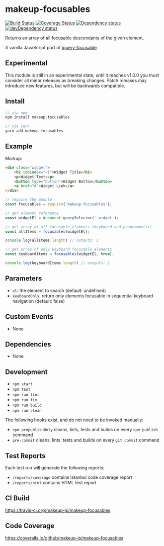 # makeup-focusables

<p>
    <a href="https://travis-ci.org/makeup-js/makeup-focusables"><img src="https://api.travis-ci.org/makeup-js/makeup-focusables.svg?branch=master" alt="Build Status" /></a>
    <a href='https://coveralls.io/github/makeup-js/makeup-focusables?branch=master'><img src='https://coveralls.io/repos/makeup-js/makeup-focusables/badge.svg?branch=master&service=github' alt='Coverage Status' /></a>
    <a href="https://david-dm.org/makeup-js/makeup-focusables"><img src="https://david-dm.org/makeup-js/makeup-focusables.svg" alt="Dependency status" /></a>
    <a href="https://david-dm.org/makeup-js/makeup-focusables#info=devDependencies"><img src="https://david-dm.org/makeup-js/makeup-focusables/dev-status.svg" alt="devDependency status" /></a>
</p>

Returns an array of all focusable descendants of the given element.

A vanilla JavaScript port of <a href="https://github.com/ianmcburnie/jquery-focusable">jquery-focusable</a>.

## Experimental

This module is still in an experimental state, until it reaches v1.0.0 you must consider all minor releases as breaking changes. Patch releases may introduce new features, but will be backwards compatible.

## Install

```js
// via npm
npm install makeup-focusables

// via yarn
yarn add makeup-focusables
```

## Example

Markup:

```html
<div class="widget">
    <h2 tabindex="-1">Widget Title</h2>
    <p>Widget Text</p>
    <button type="button">Widget Button</button>
    <a href="#">Widget Link</a>
</div>
```

```js
// require the module
const focusables = require('makeup-focusables');

// get element reference
const widgetEl = document.querySelector('.widget');

// get array of all focusable elements (keyboard and programmatic)
const allItems = focusables(widgetEl);

console.log(allItems.length) // outputs: 3

// get array of only keyboard focusable elements
const keyboardItems = focusables(widgetEl, true);

console.log(keyboardItems.length) // outputs: 2
```

## Parameters

* `el`: the element to search (default: undefined)
* `keyboardOnly`: return only elements focusable in sequential keyboard navigation (default: false)

## Custom Events        

* None

## Dependencies

* None

## Development

* `npm start`
* `npm test`
* `npm run lint`
* `npm run fix`
* `npm run build`
* `npm run clean`

The following hooks exist, and do not need to be invoked manually:

* `npm prepublishOnly` cleans, lints, tests and builds on every `npm publish` command
* `pre-commit` cleans, lints, tests and builds on every `git commit` command

## Test Reports

Each test run will generate the following reports:

* `/reports/coverage` contains Istanbul code coverage report
* `/reports/html` contains HTML test report

## CI Build

https://travis-ci.org/makeup-js/makeup-focusables

## Code Coverage

https://coveralls.io/github/makeup-js/makeup-focusables
